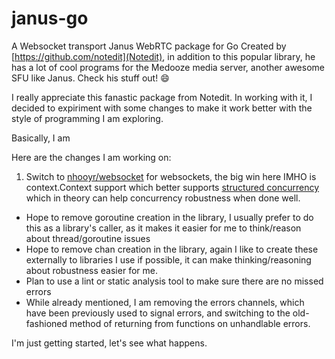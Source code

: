 # janus-go

A Websocket transport Janus WebRTC package for Go
Created by [https://github.com/notedit](Notedit),
in addition to this popular library, he has a lot
of cool programs for the Medooze media server, another awesome
SFU like Janus. Check his stuff out! :smile:

I really appreciate this fanastic package from Notedit.
In working with it, I decided to expiriment with some changes
to make it work better with the style of programming I am exploring.

Basically, I am 


Here are the changes I am working on:
1. Switch to [nhooyr/websocket](https://github.com/nhooyr/websocket) for websockets, the big win here IMHO is context.Context support which better supports [structured concurrency](https://medium.com/swlh/managing-groups-of-gorutines-in-go-ee7523e3eaca) which in theory can help concurrency robustness when done well.
- Hope to remove goroutine creation in the library, I usually prefer to do this as a library's caller, as it makes it easier for me to think/reason about thread/goroutine issues
- Hope to remove chan creation in the library, again I like to create these externally to libraries I use if possible, it can make thinking/reasoning about robustness easier for me.
- Plan to use a lint or static analysis tool to make sure there are no missed errors
- While already mentioned, I am removing the errors channels, which have been previously used to signal errors, and switching to the old-fashioned method of returning from functions on unhandlable errors.


I'm just getting started, let's see what happens.







